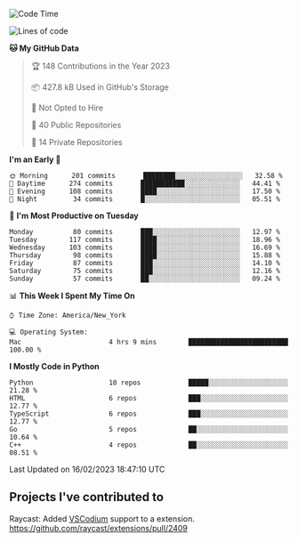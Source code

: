 <!--START_SECTION:waka-->
![Code Time](http://img.shields.io/badge/Code%20Time-244%20hrs%209%20mins-blue)

![Lines of code](https://img.shields.io/badge/From%20Hello%20World%20I%27ve%20Written-3%20Million%20lines%20of%20code-blue)

**🐱 My GitHub Data** 

> 🏆 148 Contributions in the Year 2023
 > 
> 📦 427.8 kB Used in GitHub's Storage 
 > 
> 🚫 Not Opted to Hire
 > 
> 📜 40 Public Repositories 
 > 
> 🔑 14 Private Repositories  
 > 
**I'm an Early 🐤** 

```text
🌞 Morning      201 commits       ████████░░░░░░░░░░░░░░░░░   32.58 % 
🌆 Daytime      274 commits       ███████████░░░░░░░░░░░░░░   44.41 % 
🌃 Evening      108 commits       ████░░░░░░░░░░░░░░░░░░░░░   17.50 % 
🌙 Night         34 commits       █░░░░░░░░░░░░░░░░░░░░░░░░   05.51 % 

```
📅 **I'm Most Productive on Tuesday** 

```text
Monday          80 commits       ███░░░░░░░░░░░░░░░░░░░░░░   12.97 % 
Tuesday        117 commits       ████░░░░░░░░░░░░░░░░░░░░░   18.96 % 
Wednesday      103 commits       ████░░░░░░░░░░░░░░░░░░░░░   16.69 % 
Thursday        98 commits       ████░░░░░░░░░░░░░░░░░░░░░   15.88 % 
Friday          87 commits       ███░░░░░░░░░░░░░░░░░░░░░░   14.10 % 
Saturday        75 commits       ███░░░░░░░░░░░░░░░░░░░░░░   12.16 % 
Sunday          57 commits       ██░░░░░░░░░░░░░░░░░░░░░░░   09.24 % 

```


📊 **This Week I Spent My Time On** 

```text
⌚︎ Time Zone: America/New_York

💻 Operating System: 
Mac                      4 hrs 9 mins        █████████████████████████   100.00 % 

```

**I Mostly Code in Python** 

```text
Python                   10 repos            █████░░░░░░░░░░░░░░░░░░░░   21.28 % 
HTML                     6 repos             ███░░░░░░░░░░░░░░░░░░░░░░   12.77 % 
TypeScript               6 repos             ███░░░░░░░░░░░░░░░░░░░░░░   12.77 % 
Go                       5 repos             ██░░░░░░░░░░░░░░░░░░░░░░░   10.64 % 
C++                      4 repos             ██░░░░░░░░░░░░░░░░░░░░░░░   08.51 % 

```



 Last Updated on 16/02/2023 18:47:10 UTC
<!--END_SECTION:waka-->

## Projects I've contributed to
Raycast: Added [VSCodium](https://github.com/VSCodium/vscodium) support to a extension. https://github.com/raycast/extensions/pull/2409
